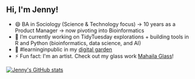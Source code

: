 ## Hi, I'm Jenny!

- 😄 BA in Sociology (Science & Technology focus) → 10 years as a Product Manager → now pivoting into Bioinformatics<br/>
- 🔭 I’m currently working on TidyTuesday explorations + building tools in R and Python (bioinformatics, data science, and AI)
- 🌱 #learninginpublic in my [digital garden](https://yuummmer.github.io/)
- ⚡ Fun fact: I'm an artist. Check out my glass work [Mahaila Glass](https://mahailaglass.squarespace.com/)!<br/>

<!-- GitHub stats from https://github.com/anuraghazra/github-readme-stats -->
[![Jenny's GitHub stats](https://github-readme-stats.vercel.app/api?username=yuummmer&show_icons=true&theme=transparent)](https://github.com/yuummmer/github-readme-stats)
